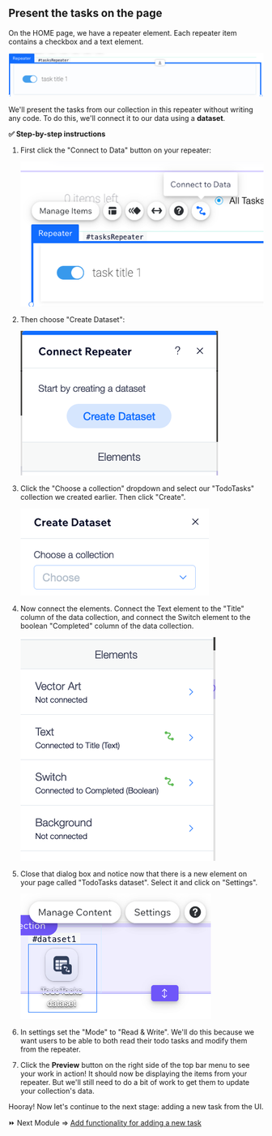 ## Present the tasks on the page

On the HOME page, we have a repeater element. Each repeater item contains a checkbox and a text element.

<p padding="40px"><img src="assets/repeater.png" alt="Repeater"></p>

We'll present the tasks from our collection in this repeater without writing any code. To do this, we'll connect it to our data using a **dataset**. 

**:white_check_mark: Step-by-step instructions**

1. First click the "Connect to Data" button on your repeater: <p><img src="assets/connect-to-data.png" alt="Connect to Data"></p>

1. Then choose "Create Dataset": <p><img src="assets/create-dataset.png" alt="Create dataset"></p>

1. Click the "Choose a collection" dropdown and select our "TodoTasks" collection we created earlier. Then click "Create". <p><img src="assets/choose-a-collection.png" alt="Choose a collection"></p>

1. Now connect the elements. Connect the Text element to the "Title" column of the data collection, and connect the Switch element to the boolean "Completed" column of the data collection. <p><img src="assets/connect-elements.png" alt="Connect Elements"></p>

1. Close that dialog box and notice now that there is a new element on your page called "TodoTasks dataset". Select it and click on "Settings". <p><img src="assets/todotasks-dataset.png" alt="Connect Elements"></p>

1. In settings set the "Mode" to "Read & Write". We'll do this because we want users to be able to both read their todo tasks and modify them from the repeater.  

1. Click the **Preview** button on the right side of the top bar menu to see your work in action! It should now be displaying the items from your repeater. But we'll still need to do a bit of work to get them to update your collection's data.

Hooray! Now let's continue to the next stage: adding a new task from the UI.

:fast_forward: Next Module => [Add functionality for adding a new task](ADD_NEW_TASK.md)
